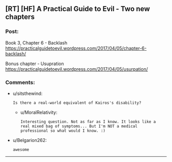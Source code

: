 ## [RT] [HF] A Practical Guide to Evil - Two new chapters

### Post:

Book 3, Chapter 6 - Backlash
https://practicalguidetoevil.wordpress.com/2017/04/05/chapter-6-backlash/

Bonus chapter - Usupration
https://practicalguidetoevil.wordpress.com/2017/04/05/usurpation/

### Comments:

- u/sitsthewind:
  ```
  Is there a real-world equivalent of Kairos's disability?
  ```

  - u/MoralRelativity:
    ```
    Interesting question. Not as far as I know. It looks like a real mixed bag of symptoms... But I'm NOT a medical professional so what would I know. :)
    ```

- u/Belgarion262:
  ```
  awesome
  ```

---

